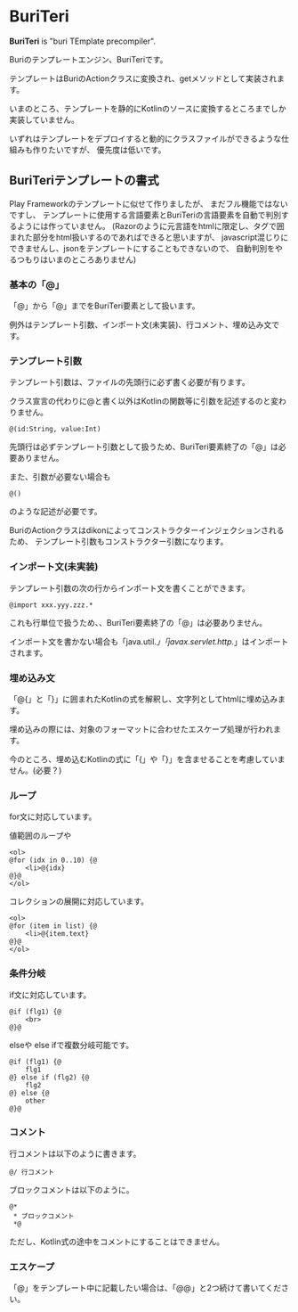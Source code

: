# BuriTeri

**BuriTeri** is "buri TEmplate precompiler".

Buriのテンプレートエンジン、BuriTeriです。

テンプレートはBuriのActionクラスに変換され、getメソッドとして実装されます。

いまのところ、テンプレートを静的にKotlinのソースに変換するところまでしか実装していません。

いずれはテンプレートをデプロイすると動的にクラスファイルができるような仕組みも作りたいですが、
優先度は低いです。

## BuriTeriテンプレートの書式

Play Frameworkのテンプレートに似せて作りましたが、
まだフル機能ではないですし、
テンプレートに使用する言語要素とBuriTeriの言語要素を自動で判別するようには作っていません。
(Razorのように元言語をhtmlに限定し、タグで囲まれた部分をhtml扱いするのであればできると思いますが、
javascript混じりにできませんし、jsonをテンプレートにすることもできないので、
自動判別をやるつもりはいまのところありません)

### 基本の「@」
「@」から「@」までをBuriTeri要素として扱います。

例外はテンプレート引数、インポート文(未実装)、行コメント、埋め込み文です。

### テンプレート引数
テンプレート引数は、ファイルの先頭行に必ず書く必要が有ります。

クラス宣言の代わりに@と書く以外はKotlinの関数等に引数を記述するのと変わりません。

    @(id:String, value:Int)

先頭行は必ずテンプレート引数として扱うため、BuriTeri要素終了の「@」は必要ありません。

また、引数が必要ない場合も

    @()

のような記述が必要です。

BuriのActionクラスはdikonによってコンストラクターインジェクションされるため、
テンプレート引数もコンストラクター引数になります。

### インポート文(未実装)
テンプレート引数の次の行からインポート文を書くことができます。

    @import xxx.yyy.zzz.*

これも行単位で扱うため、、BuriTeri要素終了の「@」は必要ありません。
    
インポート文を書かない場合も「java.util.*」「javax.servlet.http.*」はインポートされます。

### 埋め込み文
「@{」と「}」に囲まれたKotlinの式を解釈し、文字列としてhtmlに埋め込みます。

埋め込みの際には、対象のフォーマットに合わせたエスケープ処理が行われます。

今のところ、埋め込むKotlinの式に「{」や「}」を含ませることを考慮していません。(必要？)

### ループ
for文に対応しています。

値範囲のループや

    <ol>
    @for (idx in 0..10) {@
        <li>@{idx}
    @}@
    </ol>

コレクションの展開に対応しています。

    <ol>
    @for (item in list) {@
        <li>@{item.text}
    @}@
    </ol>

### 条件分岐
if文に対応しています。

    @if (flg1) {@
        <br>
    @}@

elseや else ifで複数分岐可能です。
    
    @if (flg1) {@
        flg1
    @} else if (flg2) {@
        flg2
    @} else {@
        other
    @}@

### コメント

行コメントは以下のように書きます。

    @/ 行コメント


ブロックコメントは以下のように。

    @*
     * ブロックコメント
     *@

ただし、Kotlin式の途中をコメントにすることはできません。

### エスケープ

「@」をテンプレート中に記載したい場合は、「@@」と2つ続けて書いてください。

